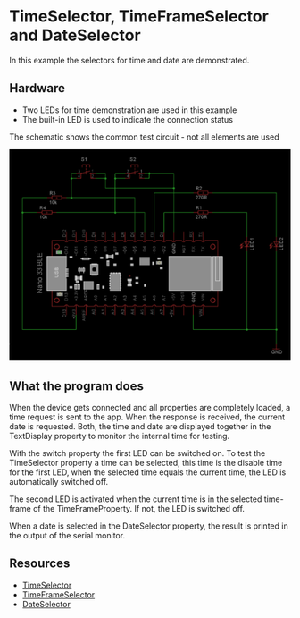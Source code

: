 # TimeSelector, TimeFrameSelector and DateSelector

In this example the selectors for time and date are demonstrated.

## Hardware

- Two LEDs for time demonstration are used in this example
- The built-in LED is used to indicate the connection status


The schematic shows the common test circuit - not all elements are used

![Test Circuit](GeneralSchematic_Nano33Ble.png)

## What the program does

When the device gets connected and all properties are completely loaded, a time request is sent to the app. When the response is received, the current date is requested. Both, the time and date are displayed together in the TextDisplay property to monitor the internal time for testing.


With the switch property the first LED can be switched on. To test the TimeSelector property a time can be selected, this time is the disable time for the first LED, when the selected time equals the current time, the LED is automatically switched off.


The second LED is activated when the current time is in the selected time-frame of the TimeFrameProperty. If not, the LED is switched off.


When a date is selected in the DateSelector property, the result is printed in the output of the serial monitor.

## Resources

- [TimeSelector](https://api.laroomy.com/p/property-classes.html#laroomyApiRefMIDTimeSel)
- [TimeFrameSelector](https://api.laroomy.com/p/property-classes.html#laroomyApiRefMIDTimeFrameSel)
- [DateSelector](https://api.laroomy.com/p/property-classes.html#laroomyApiRefMIDDateSel)
